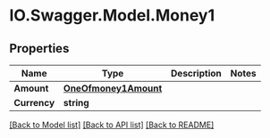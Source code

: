 # IO.Swagger.Model.Money1
## Properties

Name | Type | Description | Notes
------------ | ------------- | ------------- | -------------
**Amount** | [**OneOfmoney1Amount**](OneOfmoney1Amount.md) |  | 
**Currency** | **string** |  | 

[[Back to Model list]](../README.md#documentation-for-models) [[Back to API list]](../README.md#documentation-for-api-endpoints) [[Back to README]](../README.md)

